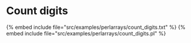 # Count digits

{% embed include file="src/examples/perlarrays/count_digits.txt" %}
{% embed include file="src/examples/perlarrays/count_digits.pl" %}



